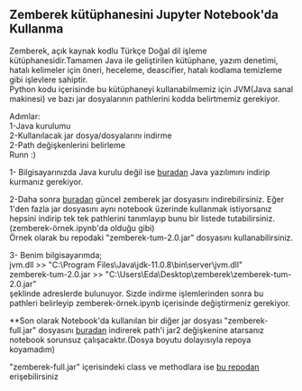 ## Zemberek kütüphanesini Jupyter Notebook'da Kullanma

Zemberek, açık kaynak kodlu Türkçe Doğal dil işleme kütüphanesidir.Tamamen Java ile geliştirilen kütüphane, yazım denetimi, hatalı kelimeler için öneri, heceleme, deascifier, hatalı kodlama temizleme gibi işlevlere sahiptir.<br>
Python kodu içerisinde bu kütüphaneyi kullanabilmemiz için JVM(Java sanal makinesi) ve bazı jar dosyalarının pathlerini kodda belirtmemiz gerekiyor.<br>

Adımlar:<br>
1-Java kurulumu<br>
2-Kullanılacak jar dosya/dosyalarını indirme<br>
2-Path değişkenlerini belirleme<br>
Runn :)<br>

1- Bilgisayarınızda Java kurulu değil ise  [buradan](https://www.java.com/tr/) Java yazılımını indirip kurmanız gerekiyor.<br>

2-Daha sonra [buradan](https://drive.google.com/drive/folders/0B9TrB39LQKZWX1RSang3M1VkYjQ) güncel zemberek jar dosyasını indirebilirsiniz. Eğer 1'den fazla jar dosyasını aynı notebook üzerinde kullanmak istiyorsanız hepsini indirip tek tek pathlerini tanımlayıp bunu bir listede tutabilirsiniz. (zemberek-örnek.ipynb'da olduğu gibi)<br>
Örnek olarak bu repodaki "zemberek-tum-2.0.jar" dosyasını kullanabilirsiniz.

3- Benim bilgisayarımda;<br>
jvm.dll >> "C:\Program Files\Java\jdk-11.0.8\\bin\server\jvm.dll"<br>
zemberek-tum-2.0.jar >> "C:\Users\Eda\Desktop\zemberek\zemberek-tum-2.0.jar" <br>
şeklinde adreslerde bulunuyor. Sizde indirme işlemlerinden sonra bu pathleri belirleyip zemberek-örnek.ipynb içerisinde değiştirmeniz gerekiyor.<br>

**Son olarak Notebook'da kullanılan bir diğer jar dosyası "zemberek-full.jar" dosyasını [buradan](https://drive.google.com/file/d/1RRuFK43JqcHcthB3fV2IEpPftWoeoHAu/view?usp=sharing) indirerek path'i jar2 değişkenine atarsanız notebook sorunsuz çalışacaktır.(Dosya boyutu dolayısıyla repoya koyamadım)

"zemberek-full.jar" içerisindeki class ve methodlara ise [bu repodan](https://github.com/ahmetaa/zemberek-nlp) erişebilirsiniz
